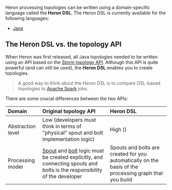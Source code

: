 Heron processing topologies can be written using a domain-specific language called the **Heron DSL**. The Heron DSL is currently available for the following languages:

* [Java](../../../developers/java/dsl)
<!-- * [Python](../../../developers/python/dsl) -->

## The Heron DSL vs. the topology API

When Heron was first released, all Java topologies needed to be written using an API based on the [Storm topology API](../topologies). Although this API is quite powerful (and can still be used), the **Heron DSL** enables you to create topologies.

> A good way to think about the Heron DSL is to compare DSL-based topologies to [Apache Spark]() jobs.

There are some crucial differences between the two APIs:

Domain | Original topology API | Heron DSL
:------|:----------------------|:---------
Abstraction level | Low (developers must think in terms of "physical" spout and bolt implementation logic) | High ()
Processing model | [Spout](../spouts) and [bolt](../bolts) logic must be created explicitly, and connecting spouts and bolts is the responsibility of the developer | Spouts and bolts are created for you automatically on the basis of the processing graph that you build